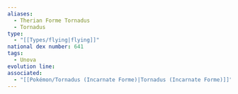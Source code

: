 ```yaml
---
aliases:
  - Therian Forme Tornadus
  - Tornadus
type:
  - "[[Types/flying|flying]]"
national dex number: 641
tags:
  - Unova
evolution line: 
associated:
  - "[[Pokémon/Tornadus (Incarnate Forme)|Tornadus (Incarnate Forme)]]"
---
```

